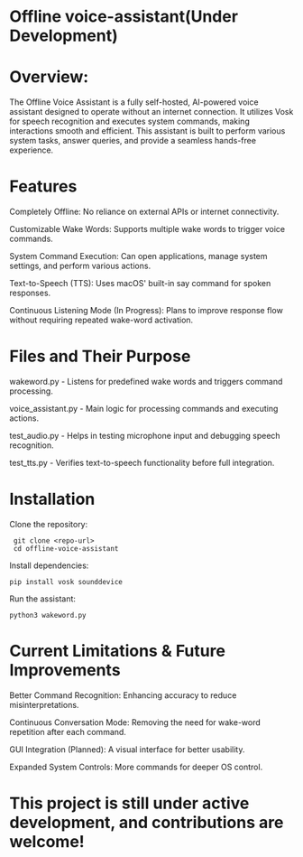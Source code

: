 # Offline voice-assistant(Under Development)
# Overview:

The Offline Voice Assistant is a fully self-hosted, AI-powered voice assistant designed to operate without an internet connection. It utilizes Vosk for speech recognition and executes system commands, making interactions smooth and efficient. This assistant is built to perform various system tasks, answer queries, and provide a seamless hands-free experience.

# Features

Completely Offline: No reliance on external APIs or internet connectivity.

Customizable Wake Words: Supports multiple wake words to trigger voice commands.

System Command Execution: Can open applications, manage system settings, and perform various actions.

Text-to-Speech (TTS): Uses macOS' built-in say command for spoken responses.

Continuous Listening Mode (In Progress): Plans to improve response flow without requiring repeated wake-word activation.

# Files and Their Purpose

wakeword.py - Listens for predefined wake words and triggers command processing.

voice_assistant.py - Main logic for processing commands and executing actions.

test_audio.py - Helps in testing microphone input and debugging speech recognition.

test_tts.py - Verifies text-to-speech functionality before full integration.

# Installation

Clone the repository:

     git clone <repo-url>
     cd offline-voice-assistant

Install dependencies:

    pip install vosk sounddevice

Run the assistant:

    python3 wakeword.py

# Current Limitations & Future Improvements

Better Command Recognition: Enhancing accuracy to reduce misinterpretations.

Continuous Conversation Mode: Removing the need for wake-word repetition after each command.

GUI Integration (Planned): A visual interface for better usability.

Expanded System Controls: More commands for deeper OS control.

# This project is still under active development, and contributions are welcome!




